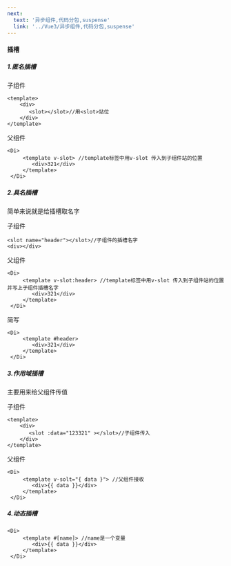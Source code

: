 ```yaml
---
next:
  text: '异步组件,代码分包,suspense'
  link: '../Vue3/异步组件,代码分包,suspense'
---
```

#### 插槽

##### 1.匿名插槽

子组件

```vue
<template>
    <div>
       <slot></slot>//用<slot>站位
    </div>
</template>
```

父组件

```vue
<Di>
     <template v-slot> //template标签中用v-slot 传入到子组件站的位置
        <div>321</div>
     </template>
 </Di>
```

##### 2.具名插槽

简单来说就是给插槽取名字

子组件

```vue
<slot name="header"></slot>//子组件的插槽名字
<div></div>
```

父组件

```vue
<Di>
     <template v-slot:header> //template标签中用v-slot 传入到子组件站的位置 并写上子组件插槽名字
        <div>321</div>
     </template>
 </Di>
```

简写

```vue
<Di>
     <template #header> 
        <div>321</div>
     </template>
 </Di>
```

##### 3.作用域插槽

主要用来给父组件传值

子组件

```vue
<template>
    <div>
       <slot :data="123321" ></slot>//子组件传入
    </div>
</template>
```

父组件

```vue
<Di>
     <template v-solt="{ data }"> //父组件接收
        <div>{{ data }}</div>
     </template>
 </Di>
```

##### 4.动态插槽

```vue
<Di>
     <template #[name]> //name是一个变量
        <div>{{ data }}</div>
     </template>
 </Di>
```

